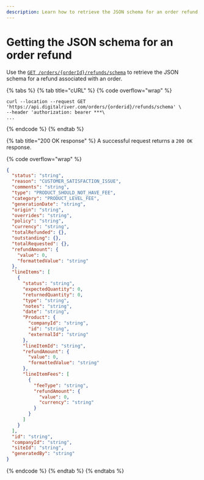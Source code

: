 ```yaml
---
description: Learn how to retrieve the JSON schema for an order refund.
---
```


# Getting the JSON schema for an order refund

Use the [`GET /orders/{orderId}/refunds/schema`](https://www.digitalriver.com/docs/commerce-admin-api/#tag/Refund/paths/\~1orders\~1%7BorderId%7D\~1refunds\~1schema/get) to retrieve the JSON schema for a refund associated with an order.

{% tabs %}
{% tab title="cURL" %}
{% code overflow="wrap" %}
```http
curl --location --request GET 'https://api.digitalriver.com/orders/{orderid}/refunds/schema' \
--header 'authorization: bearer ***\
...
```
{% endcode %}
{% endtab %}

{% tab title="200 OK response" %}
A successful request returns a `200 OK` response.

{% code overflow="wrap" %}
```json
{
  "status": "string",
  "reason": "CUSTOMER_SATISFACTION_ISSUE",
  "comments": "string",
  "type": "PRODUCT_SHOULD_NOT_HAVE_FEE",
  "category": "PRODUCT_LEVEL_FEE",
  "generationDate": "string",
  "origin": "string",
  "overrides": "string",
  "policy": "string",
  "currency": "string",
  "totalRefunded": {},
  "outstanding": {},
  "totalRequested": {},
  "refundAmount": {
    "value": 0,
    "formattedValue": "string"
  },
  "lineItems": [
    {
      "status": "string",
      "expectedQuantity": 0,
      "returnedQuantity": 0,
      "type": "string",
      "notes": "string",
      "date": "string",
      "Product": {
        "companyId": "string",
        "id": "string",
        "externalId": "string"
      },
      "lineItemId": "string",
      "refundAmount": {
        "value": 0,
        "formattedValue": "string"
      },
      "lineItemFees": [
        {
          "feeType": "string",
          "refundAmount": {
            "value": 0,
            "currency": "string"
          }
        }
      ]
    }
  ],
  "id": "string",
  "companyId": "string",
  "siteId": "string",
  "generatedBy": "string"
}
```
{% endcode %}
{% endtab %}
{% endtabs %}
